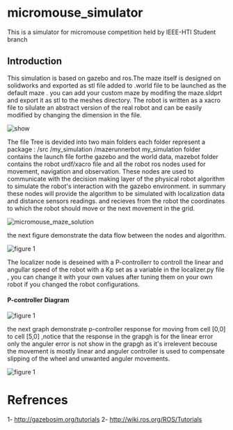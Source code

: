 # micromouse_simulator
This is a simulator for micromouse competition held by IEEE-HTI Student branch 
## Introduction 
This simulation is based on gazebo and ros.The maze itself is designed on solidworks and exported as stl file added to .world file to be launched as the default maze . you can add your custom maze by modifing the maze.sldprt and export it as stl to the meshes directory. 
The robot is written as a xacro file to silulate an abstract version of the real robot and can be easily modified by changing the dimension in the file.

![show](https://user-images.githubusercontent.com/28588004/88641652-c6bfa200-d0bf-11ea-97bc-cd69da7c10a0.gif)


The file Tree is devided into two main folders each folder represent a package : 
/src
     /my_simulation
     /mazerunnerbot
my_simulation folder contains the launch file forthe gazebo and the world data, mazebot folder contains the robot urdf/xacro file and all the robot ros nodes used for movement, navigation and observation. These nodes are used to communicate with the decision making layer of the physical robot algorithm to simulate the robot's interaction with the gazebo environment. in summary these nodes will provide the algorithm to be simulated with localization data and distance sensors readings. and recieves from the robot the coordinates to which the robot should move or the next movement in the grid. 

![micromouse_maze_solution](https://user-images.githubusercontent.com/28588004/88650599-24a4b780-d0c9-11ea-83a8-0f2443b29b6f.gif)

the next figure demonstrate the data flow between the nodes and algorithm.

 ![figure 1](https://github.com/Tariq96/micromouse_simulator/blob/master/images/node-algorithm%20dataflow.jpg)
 
 The localizer node is deseined with a P-controllerr to controll the linear and angullar speed of the robot with a Kp set as a variable in the localizer.py file , you can change it with your own values after tuning them on your own robot if you changed the robot configurations.
 
#### P-controller Diagram
 ![figure 1](https://github.com/Tariq96/micromouse_simulator/blob/master/images/P-controller.jpg)

the next graph demonstrate p-controller response for moving from  cell [0,0] to cell [5,0] ,notice that the response in the grapgh is for the linear error only the anguler error is not show in the grapgh as  it's irrelevent becouse the movement is mostly linear and anguler controller is used to compensate slipping of the wheel and unwanted anguler
movements.

![figure 1](https://github.com/Tariq96/micromouse_simulator/blob/master/images/p_controller_response.png)

# Refrences
   1- http://gazebosim.org/tutorials
   2- http://wiki.ros.org/ROS/Tutorials
    
